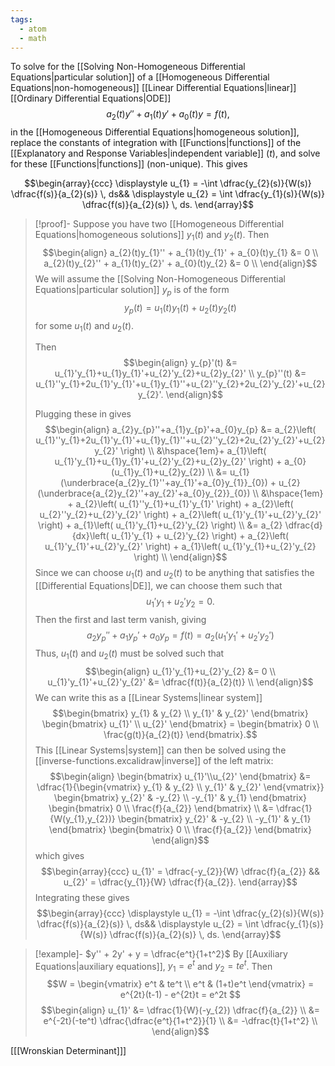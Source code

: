 ```yaml
---
tags:
  - atom
  - math
---
```

To solve for the [[Solving Non-Homogeneous Differential Equations|particular solution]] of a [[Homogeneous Differential Equations|non-homogeneous]] [[Linear Differential Equations|linear]] [[Ordinary Differential Equations|ODE]]
$$a_{2}(t)y'' + a_{1}(t)y' + a_{0}(t)y = f(t),$$
in the [[Homogeneous Differential Equations|homogeneous solution]], replace the constants of integration with [[Functions|functions]] of the [[Explanatory and Response Variables|independent variable]] ($t$), and solve for these [[Functions|functions]] (non-unique). This gives

$$\begin{array}{ccc}
	\displaystyle u_{1} = -\int \dfrac{y_{2}(s)}{W(s)} \dfrac{f(s)}{a_{2}(s)} \, ds&& 
	\displaystyle u_{2} = \int \dfrac{y_{1}(s)}{W(s)} \dfrac{f(s)}{a_{2}(s)} \, ds.
\end{array}$$

> [!proof]-
> Suppose you have two [[Homogeneous Differential Equations|homogeneous solutions]] $y_{1}(t)$ and $y_{2}(t)$. Then
> $$\begin{align}
> 	a_{2}(t)y_{1}'' + a_{1}(t)y_{1}' + a_{0}(t)y_{1} &= 0 \\
> 	a_{2}(t)y_{2}'' + a_{1}(t)y_{2}' + a_{0}(t)y_{2} &= 0 \\
> \end{align}$$
> We will assume the [[Solving Non-Homogeneous Differential Equations|particular solution]] $y_{p}$ is of the form
> $$y_{p}(t) = u_{1}(t)y_{1}(t)+u_{2}(t)y_{2}(t)$$
> for some $u_{1}(t)$ and $u_{2}(t)$.
> 
> Then
> $$\begin{align}
> 	y_{p}'(t) &= u_{1}'y_{1}+u_{1}y_{1}'+u_{2}'y_{2}+u_{2}y_{2}' \\
> 	y_{p}''(t) &= u_{1}''y_{1}+2u_{1}'y_{1}'+u_{1}y_{1}''+u_{2}''y_{2}+2u_{2}'y_{2}'+u_{2}y_{2}'.
> \end{align}$$
> 
> Plugging these in gives
> $$\begin{align}
> 	a_{2}y_{p}''+a_{1}y_{p}'+a_{0}y_{p} &= a_{2}\left( u_{1}''y_{1}+2u_{1}'y_{1}'+u_{1}y_{1}''+u_{2}''y_{2}+2u_{2}'y_{2}'+u_{2}y_{2}' \right) \\
> 	&\hspace{1em}+ a_{1}\left( u_{1}'y_{1}+u_{1}y_{1}'+u_{2}'y_{2}+u_{2}y_{2}' \right)  + a_{0}(u_{1}y_{1}+u_{2}y_{2}) \\
> 	&= u_{1}(\underbrace{a_{2}y_{1}''+ay_{1}'+a_{0}y_{1}}_{0}) + u_{2}(\underbrace{a_{2}y_{2}''+ay_{2}'+a_{0}y_{2}}_{0}) \\
> 	&\hspace{1em} + a_{2}\left( u_{1}''y_{1}+u_{1}'y_{1}' \right) + a_{2}\left( u_{2}''y_{2}+u_{2}'y_{2}' \right) + a_{2}\left( u_{1}'y_{1}'+u_{2}'y_{2}' \right) + a_{1}\left( u_{1}'y_{1}+u_{2}'y_{2} \right) \\
> 	&= a_{2} \dfrac{d}{dx}\left( u_{1}'y_{1} + u_{2}'y_{2} \right) + a_{2}\left( u_{1}'y_{1}'+u_{2}'y_{2}' \right) + a_{1}\left( u_{1}'y_{1}+u_{2}'y_{2} \right) \\
> \end{align}$$
> Since we can choose $u_{1}(t)$ and $u_{2}(t)$ to be anything that satisfies the [[Differential Equations|DE]], we can choose them such that
> $$u_{1}'y_{1} + u_{2}'y_{2} = 0.$$
> Then the first and last term vanish, giving
> $$ a_{2}y_{p}''+a_{1}y_{p}'+a_{0}y_{p} = f(t) =  a_{2}\left( u_{1}'y_{1}'+u_{2}'y_{2}' \right)$$
> Thus, $u_{1}(t)$ and $u_{2}(t)$ must be solved such that
> $$\begin{align}
> 	u_{1}'y_{1}+u_{2}'y_{2} &= 0 \\
> 	u_{1}'y_{1}'+u_{2}'y_{2}' &= \dfrac{f(t)}{a_{2}(t)} \\
> \end{align}$$
> We can write this as a [[Linear Systems|linear system]]
> $$\begin{bmatrix}
> 	y_{1} & y_{2} \\
> 	y_{1}' & y_{2}'
> \end{bmatrix} \begin{bmatrix}
> 	u_{1}' \\ u_{2}'
> \end{bmatrix} = \begin{bmatrix}
> 	0 \\
> 	\frac{g(t)}{a_{2}(t)}
> \end{bmatrix}.$$
> This [[Linear Systems|system]] can then be solved using the [[inverse-functions.excalidraw|inverse]] of the left matrix:
> $$\begin{align}
> 	\begin{bmatrix}
> 		u_{1}'\\u_{2}'
> 	\end{bmatrix} &=
> 	\dfrac{1}{\begin{vmatrix}
> 		y_{1} & y_{2} \\
> 		y_{1}' & y_{2}'
> 	\end{vmatrix}}
> 	\begin{bmatrix}
> 		y_{2}' & -y_{2} \\
> 		-y_{1}' & y_{1}
> 	\end{bmatrix}
> 	\begin{bmatrix}
> 		0 \\
> 		\frac{f}{a_{2}}
> 	\end{bmatrix} \\
> 	 &=
> 	\dfrac{1}{W(y_{1},y_{2})}
> 	\begin{bmatrix}
> 		y_{2}' & -y_{2} \\
> 		-y_{1}' & y_{1}
> 	\end{bmatrix}
> 	\begin{bmatrix}
> 		0 \\
> 		\frac{f}{a_{2}}
> 	\end{bmatrix}
> \end{align}$$
> which gives
> $$\begin{array}{ccc}
> 	u_{1}' = \dfrac{-y_{2}}{W} \dfrac{f}{a_{2}} && u_{2}' = \dfrac{y_{1}}{W} \dfrac{f}{a_{2}}.
> \end{array}$$
> Integrating these gives
> $$\begin{array}{ccc}
> 	\displaystyle u_{1} = -\int \dfrac{y_{2}(s)}{W(s)} \dfrac{f(s)}{a_{2}(s)} \, ds&& 
> 	\displaystyle u_{2} = \int \dfrac{y_{1}(s)}{W(s)} \dfrac{f(s)}{a_{2}(s)} \, ds.
> \end{array}$$
 
> [!example]- $y'' + 2y' + y = \dfrac{e^t}{1+t^2}$
> By [[Auxiliary Equations|auxiliary equations]], $y_{1} = e^t$ and $y_{2} = te^t$. Then
> $$W = \begin{vmatrix}
> 	e^t & te^t \\
> 	e^t & (1+t)e^t
> \end{vmatrix} = e^{2t}(t-1) - e^{2t}t = e^2t $$
> $$\begin{align}
> 	u_{1}' &= \dfrac{1}{W}(-y_{2}) \dfrac{f}{a_{2}} \\
> 	&= e^{-2t}(-te^t) \dfrac{\dfrac{e^t}{1+t^2}}{1} \\
> 	&= -\dfrac{t}{1+t^2} \\
> \end{align}$$

\[[[Wronskian Determinant]]\]